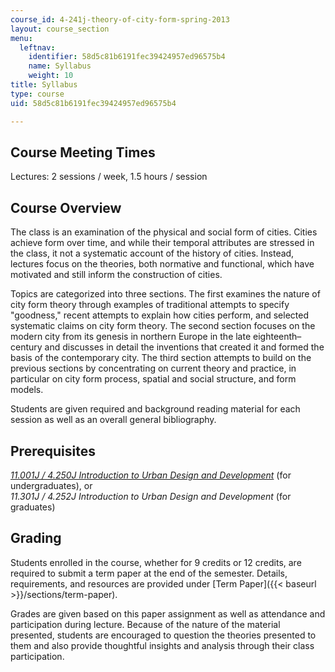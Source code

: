 ```yaml
---
course_id: 4-241j-theory-of-city-form-spring-2013
layout: course_section
menu:
  leftnav:
    identifier: 58d5c81b6191fec39424957ed96575b4
    name: Syllabus
    weight: 10
title: Syllabus
type: course
uid: 58d5c81b6191fec39424957ed96575b4

---
```


Course Meeting Times
--------------------

Lectures: 2 sessions / week, 1.5 hours / session

Course Overview
---------------

The class is an examination of the physical and social form of cities. Cities achieve form over time, and while their temporal attributes are stressed in the class, it not a systematic account of the history of cities. Instead, lectures focus on the theories, both normative and functional, which have motivated and still inform the construction of cities.

Topics are categorized into three sections. The first examines the nature of city form theory through examples of traditional attempts to specify "goodness," recent attempts to explain how cities perform, and selected systematic claims on city form theory. The second section focuses on the modern city from its genesis in northern Europe in the late eighteenth–century and discusses in detail the inventions that created it and formed the basis of the contemporary city. The third section attempts to build on the previous sections by concentrating on current theory and practice, in particular on city form process, spatial and social structure, and form models.

Students are given required and background reading material for each session as well as an overall general bibliography.

Prerequisites
-------------

[_11.001J / 4.250J Introduction to Urban Design and Development_](/courses/11-001j-introduction-to-urban-design-and-development-spring-2006/) (for undergraduates), or  
_11.301J / 4.252J Introduction to Urban Design and Development_ (for graduates)

Grading
-------

Students enrolled in the course, whether for 9 credits or 12 credits, are required to submit a term paper at the end of the semester. Details, requirements, and resources are provided under [Term Paper]({{< baseurl >}}/sections/term-paper).

Grades are given based on this paper assignment as well as attendance and participation during lecture. Because of the nature of the material presented, students are encouraged to question the theories presented to them and also provide thoughtful insights and analysis through their class participation.